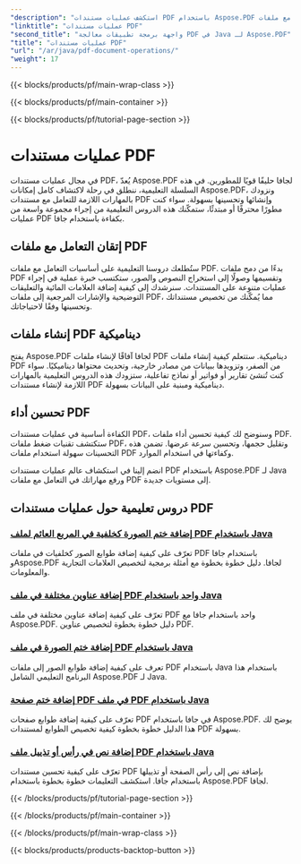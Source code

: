 ```yaml
---
"description": "استكشف عمليات مستندات PDF باستخدام Aspose.PDF لجافا. تعلم كيفية التعامل مع ملفات PDF وإنشائها وتحسينها بسلاسة باستخدام جافا."
"linktitle": "عمليات مستندات PDF"
"second_title": "واجهة برمجة تطبيقات معالجة PDF في Java لـ Aspose.PDF"
"title": "عمليات مستندات PDF"
"url": "/ar/java/pdf-document-operations/"
"weight": 17
---
```


{{< blocks/products/pf/main-wrap-class >}}

{{< blocks/products/pf/main-container >}}

{{< blocks/products/pf/tutorial-page-section >}}

# عمليات مستندات PDF


في مجال عمليات مستندات PDF، يُعدّ Aspose.PDF لجافا حليفًا قويًا للمطورين. في هذه السلسلة التعليمية، ننطلق في رحلة لاكتشاف كامل إمكانات Aspose.PDF، ونزودك بالمهارات اللازمة للتعامل مع مستندات PDF وإنشائها وتحسينها بسهولة. سواء كنت مطورًا محترفًا أو مبتدئًا، ستمكّنك هذه الدروس التعليمية من إجراء مجموعة واسعة من عمليات PDF بكفاءة باستخدام جافا.

## إتقان التعامل مع ملفات PDF

ستُطلعك دروسنا التعليمية على أساسيات التعامل مع ملفات PDF. بدءًا من دمج ملفات PDF وتقسيمها وصولًا إلى استخراج النصوص والصور، ستكتسب خبرة عملية في إجراء عمليات متنوعة على المستندات. سنرشدك إلى كيفية إضافة العلامات المائية والتعليقات التوضيحية والإشارات المرجعية إلى ملفات PDF، مما يُمكّنك من تخصيص مستنداتك وتحسينها وفقًا لاحتياجاتك.

## إنشاء ملفات PDF ديناميكية

يفتح Aspose.PDF لجافا آفاقًا لإنشاء ملفات PDF ديناميكية. ستتعلم كيفية إنشاء ملفات PDF من الصفر، وتزويدها ببيانات من مصادر خارجية، وتحديث محتواها ديناميكيًا. سواء كنت تُنشئ تقارير أو فواتير أو نماذج تفاعلية، ستزودك هذه الدروس التعليمية بالمهارات اللازمة لإنشاء مستندات PDF ديناميكية ومبنية على البيانات بسهولة.

## تحسين أداء PDF

الكفاءة أساسية في عمليات مستندات PDF، وسنوضح لك كيفية تحسين أداء ملفات PDF. ستكتشف تقنيات ضغط ملفات PDF، وتقليل حجمها، وتحسين سرعة عرضها. تضمن هذه التحسينات سهولة استخدام ملفات PDF وكفاءتها في استخدام الموارد.

انضم إلينا في استكشاف عالم عمليات مستندات PDF باستخدام Aspose.PDF لـ Java ورفع مهاراتك في التعامل مع ملفات PDF إلى مستويات جديدة.

## دروس تعليمية حول عمليات مستندات PDF
### [إضافة ختم الصورة كخلفية في المربع العائم لملف PDF باستخدام Java](./add-image-stamp-as-background-in-floating-box-of-pdf-using-java/)
تعرّف على كيفية إضافة طوابع الصور كخلفيات في ملفات PDF باستخدام جافا وAspose.PDF لجافا. دليل خطوة بخطوة مع أمثلة برمجية لتخصيص العلامات التجارية والمعلومات.
### [إضافة عناوين مختلفة في ملف PDF واحد باستخدام Java](./adding-different-headers-in-one-pdf-file-using-java/)
تعرّف على كيفية إضافة عناوين مختلفة في ملف PDF واحد باستخدام جافا مع Aspose.PDF. دليل خطوة بخطوة لتخصيص عناوين PDF.
### [إضافة ختم الصورة في ملف PDF باستخدام Java](./adding-image-stamp-in-pdf-file-using-java/)
تعرف على كيفية إضافة طوابع الصور إلى ملفات PDF باستخدام Java باستخدام هذا البرنامج التعليمي الشامل Aspose.PDF لـ Java.
### [إضافة ختم صفحة PDF في ملف PDF باستخدام Java](./adding-pdf-page-stamp-in-pdf-file-using-java/)
تعرّف على كيفية إضافة طوابع صفحات PDF في جافا باستخدام Aspose.PDF. يوضح لك هذا الدليل خطوة بخطوة كيفية تخصيص الطوابع لمستندات PDF بسهولة.
### [إضافة نص في رأس أو تذييل ملف PDF باستخدام Java](./adding-text-in-header-or-footer-of-pdf-file-using-java/)
تعرّف على كيفية تحسين مستندات PDF بإضافة نص إلى رأس الصفحة أو تذييلها باستخدام جافا. استكشف التعليمات خطوة بخطوة باستخدام Aspose.PDF لجافا.

{{< /blocks/products/pf/tutorial-page-section >}}

{{< /blocks/products/pf/main-container >}}

{{< /blocks/products/pf/main-wrap-class >}}

{{< blocks/products/products-backtop-button >}}